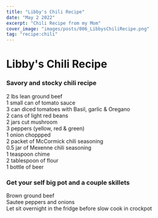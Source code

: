 ```yaml
---
title: "Libby's Chili Recipe"
date: "May 2 2022"
excerpt: "Chili Recipe from my Mom"
cover_image: "images/posts/006_LibbysChiliRecipe.png"
tag: "recipe:chili"
---
```


# Libby's Chili Recipe

### Savory and stocky chili recipe

2 lbs lean ground beef  
 1 small can of tomato sauce  
 3 can diced tomatoes with Basil, garlic & Oregano  
 2 cans of light red beans  
 2 jars cut mushroom  
 3 peppers (yellow, red & green)  
 1 onion choppped  
 2 packet of McCormick chili seasoning  
 0.5 jar of Mexenne chili seasoning  
 1 teaspoon chime  
 2 tablespoon of flour  
 1 bottle of beer

### Get your self big pot and a couple skillets

Brown ground beef  
 Sautee peppers and onions  
 Let sit overnight in the fridge before slow cook in crockpot
